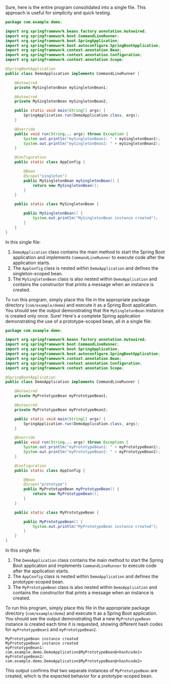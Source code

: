 Sure, here is the entire program consolidated into a single file. This approach is useful for simplicity and quick testing. 

```java
package com.example.demo;

import org.springframework.beans.factory.annotation.Autowired;
import org.springframework.boot.CommandLineRunner;
import org.springframework.boot.SpringApplication;
import org.springframework.boot.autoconfigure.SpringBootApplication;
import org.springframework.context.annotation.Bean;
import org.springframework.context.annotation.Configuration;
import org.springframework.context.annotation.Scope;

@SpringBootApplication
public class DemoApplication implements CommandLineRunner {

    @Autowired
    private MySingletonBean mySingletonBean1;

    @Autowired
    private MySingletonBean mySingletonBean2;

    public static void main(String[] args) {
        SpringApplication.run(DemoApplication.class, args);
    }

    @Override
    public void run(String... args) throws Exception {
        System.out.println("mySingletonBean1: " + mySingletonBean1);
        System.out.println("mySingletonBean2: " + mySingletonBean2);
    }

    @Configuration
    public static class AppConfig {

        @Bean
        @Scope("singleton")
        public MySingletonBean mySingletonBean() {
            return new MySingletonBean();
        }
    }

    public static class MySingletonBean {

        public MySingletonBean() {
            System.out.println("MySingletonBean instance created");
        }
    }
}
```

In this single file:
1. `DemoApplication` class contains the main method to start the Spring Boot application and implements `CommandLineRunner` to execute code after the application starts.
2. The `AppConfig` class is nested within `DemoApplication` and defines the singleton-scoped bean.
3. The `MySingletonBean` class is also nested within `DemoApplication` and contains the constructor that prints a message when an instance is created.

To run this program, simply place this file in the appropriate package directory (`com/example/demo`) and execute it as a Spring Boot application. You should see the output demonstrating that the `MySingletonBean` instance is created only once.
Sure! Here's a complete Spring application demonstrating the use of a prototype-scoped bean, all in a single file:

```java
package com.example.demo;

import org.springframework.beans.factory.annotation.Autowired;
import org.springframework.boot.CommandLineRunner;
import org.springframework.boot.SpringApplication;
import org.springframework.boot.autoconfigure.SpringBootApplication;
import org.springframework.context.annotation.Bean;
import org.springframework.context.annotation.Configuration;
import org.springframework.context.annotation.Scope;

@SpringBootApplication
public class DemoApplication implements CommandLineRunner {

    @Autowired
    private MyPrototypeBean myPrototypeBean1;

    @Autowired
    private MyPrototypeBean myPrototypeBean2;

    public static void main(String[] args) {
        SpringApplication.run(DemoApplication.class, args);
    }

    @Override
    public void run(String... args) throws Exception {
        System.out.println("myPrototypeBean1: " + myPrototypeBean1);
        System.out.println("myPrototypeBean2: " + myPrototypeBean2);
    }

    @Configuration
    public static class AppConfig {

        @Bean
        @Scope("prototype")
        public MyPrototypeBean myPrototypeBean() {
            return new MyPrototypeBean();
        }
    }

    public static class MyPrototypeBean {

        public MyPrototypeBean() {
            System.out.println("MyPrototypeBean instance created");
        }
    }
}
```

In this single file:
1. The `DemoApplication` class contains the main method to start the Spring Boot application and implements `CommandLineRunner` to execute code after the application starts.
2. The `AppConfig` class is nested within `DemoApplication` and defines the prototype-scoped bean.
3. The `MyPrototypeBean` class is also nested within `DemoApplication` and contains the constructor that prints a message when an instance is created.

To run this program, simply place this file in the appropriate package directory (`com/example/demo`) and execute it as a Spring Boot application. You should see the output demonstrating that a new `MyPrototypeBean` instance is created each time it is requested, showing different hash codes for `myPrototypeBean1` and `myPrototypeBean2`.

```
MyPrototypeBean instance created
MyPrototypeBean instance created
myPrototypeBean1: com.example.demo.DemoApplication$MyPrototypeBean@<hashcode1>
myPrototypeBean2: com.example.demo.DemoApplication$MyPrototypeBean@<hashcode2>
```

This output confirms that two separate instances of `MyPrototypeBean` are created, which is the expected behavior for a prototype-scoped bean.
